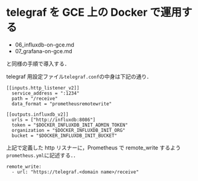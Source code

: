 # telegraf を GCE 上の Docker で運用する

- 06_influxdb-on-gce.md
- 07_grafana-on-gce.md

と同様の手順で導入する．

telegraf 用設定ファイル`telegraf.conf`の中身は下記の通り．

```
[[inputs.http_listener_v2]]
  service_address = ":1234"
  path = "/receive"
  data_format = "prometheusremotewrite"

[[outputs.influxdb_v2]]
  urls = ["http://influxdb:8086"]
  token = "$DOCKER_INFLUXDB_INIT_ADMIN_TOKEN"
  organization = "$DOCKER_INFLUXDB_INIT_ORG"
  bucket = "$DOCKER_INFLUXDB_INIT_BUCKET"
```

上記で定義した http リスナーに，Prometheus で remote_write するよう`prometheus.yml`に記述する．．

```
remote_write:
  - url: "https://telegraf.<domain name>/receive"
```
